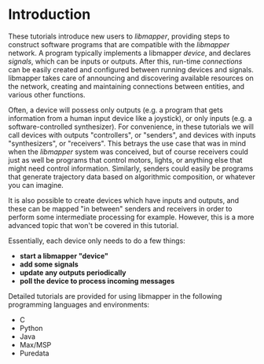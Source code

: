 Introduction
============

These tutorials introduce new users to _libmapper_, providing steps to construct software programs that are compatible with the _libmapper_ network.  A program typically implements a libmapper _device_, and declares _signals_, which can be inputs or outputs. After this, run-time _connections_ can be easily created and configured between running devices and signals. libmapper takes care of announcing and discovering available resources on the network, creating and maintaining connections between entities, and various other functions.

Often, a device will possess only outputs (e.g. a program that gets information from a human input device like a joystick), or only inputs (e.g. a software-controlled synthesizer).  For convenience, in these tutorials we will call devices with outputs "controllers", or "senders", and devices with inputs "synthesizers", or "receivers".  This betrays the use case that was in mind when the _libmapper_ system was conceived, but of course receivers could just as well be programs that control motors, lights, or anything else that might need control information.  Similarly, senders could easily be programs that generate trajectory data based on algorithmic composition, or whatever you can imagine.

It is also possible to create devices which have inputs and outputs, and these can be mapped "in between" senders and receivers in order to perform some intermediate processing for example.  However, this is a more advanced topic that won't be covered in this tutorial.

Essentially, each device only needs to do a few things:

  - **start a libmapper "device"**
  - **add some signals**
  - **update any outputs periodically**
  - **poll the device to process incoming messages**

Detailed tutorials are provided for using libmapper in the following programming languages and environments:

  - C
  - Python
  - Java
  - Max/MSP
  - Puredata